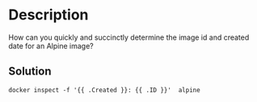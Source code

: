 # Description
How can you quickly and succinctly determine the image id and created date for an Alpine image?

## Solution
    docker inspect -f '{{ .Created }}: {{ .ID }}'  alpine
